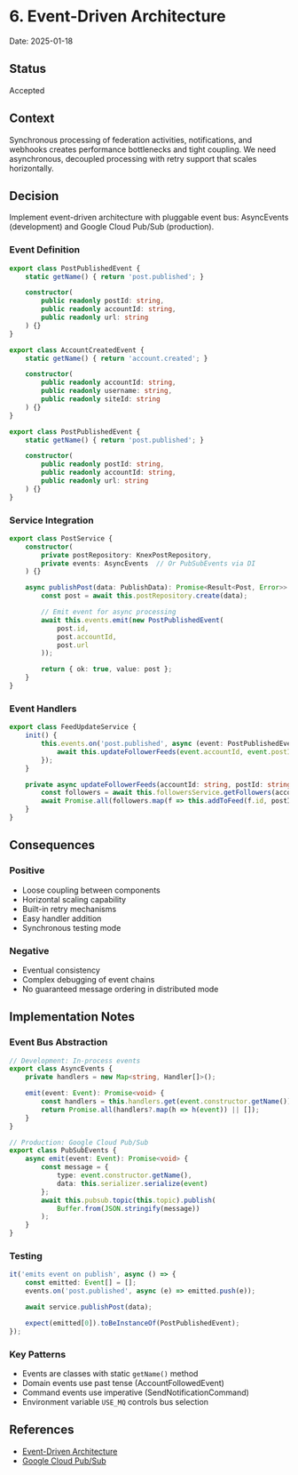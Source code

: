 # 6. Event-Driven Architecture

Date: 2025-01-18

## Status

Accepted

## Context

Synchronous processing of federation activities, notifications, and webhooks creates performance bottlenecks and tight coupling. We need asynchronous, decoupled processing with retry support that scales horizontally.

## Decision

Implement event-driven architecture with pluggable event bus: AsyncEvents (development) and Google Cloud Pub/Sub (production).

### Event Definition

```typescript
export class PostPublishedEvent {
    static getName() { return 'post.published'; }

    constructor(
        public readonly postId: string,
        public readonly accountId: string,
        public readonly url: string
    ) {}
}
```

```typescript
export class AccountCreatedEvent {
    static getName() { return 'account.created'; }

    constructor(
        public readonly accountId: string,
        public readonly username: string,
        public readonly siteId: string
    ) {}
}

export class PostPublishedEvent {
    static getName() { return 'post.published'; }

    constructor(
        public readonly postId: string,
        public readonly accountId: string,
        public readonly url: string
    ) {}
}
```

### Service Integration

```typescript
export class PostService {
    constructor(
        private postRepository: KnexPostRepository,
        private events: AsyncEvents  // Or PubSubEvents via DI
    ) {}

    async publishPost(data: PublishData): Promise<Result<Post, Error>> {
        const post = await this.postRepository.create(data);

        // Emit event for async processing
        await this.events.emit(new PostPublishedEvent(
            post.id,
            post.accountId,
            post.url
        ));

        return { ok: true, value: post };
    }
}
```

### Event Handlers

```typescript
export class FeedUpdateService {
    init() {
        this.events.on('post.published', async (event: PostPublishedEvent) => {
            await this.updateFollowerFeeds(event.accountId, event.postId);
        });
    }

    private async updateFollowerFeeds(accountId: string, postId: string) {
        const followers = await this.followersService.getFollowers(accountId);
        await Promise.all(followers.map(f => this.addToFeed(f.id, postId)));
    }
}
```

## Consequences

### Positive

- Loose coupling between components
- Horizontal scaling capability
- Built-in retry mechanisms
- Easy handler addition
- Synchronous testing mode

### Negative

- Eventual consistency
- Complex debugging of event chains
- No guaranteed message ordering in distributed mode

## Implementation Notes

### Event Bus Abstraction

```typescript
// Development: In-process events
export class AsyncEvents {
    private handlers = new Map<string, Handler[]>();

    emit(event: Event): Promise<void> {
        const handlers = this.handlers.get(event.constructor.getName());
        return Promise.all(handlers?.map(h => h(event)) || []);
    }
}

// Production: Google Cloud Pub/Sub
export class PubSubEvents {
    async emit(event: Event): Promise<void> {
        const message = {
            type: event.constructor.getName(),
            data: this.serializer.serialize(event)
        };
        await this.pubsub.topic(this.topic).publish(
            Buffer.from(JSON.stringify(message))
        );
    }
}
```

### Testing

```typescript
it('emits event on publish', async () => {
    const emitted: Event[] = [];
    events.on('post.published', async (e) => emitted.push(e));

    await service.publishPost(data);

    expect(emitted[0]).toBeInstanceOf(PostPublishedEvent);
});
```

### Key Patterns

- Events are classes with static `getName()` method
- Domain events use past tense (AccountFollowedEvent)
- Command events use imperative (SendNotificationCommand)
- Environment variable `USE_MQ` controls bus selection

## References

- [Event-Driven Architecture](https://martinfowler.com/articles/201701-event-driven.html)
- [Google Cloud Pub/Sub](https://cloud.google.com/pubsub/docs)